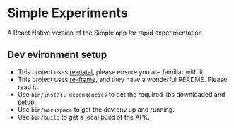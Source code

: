 # Simple Experiments

A React Native version of the Simple app for rapid experimentation

## Dev evironment setup

- This project uses [re-natal](https://github.com/drapanjanas/re-natal), please ensure you are familiar with it.
- This project uses [re-frame](https://github.com/Day8/re-frame), and they have a wonderful README. Please read it.
- Use `bin/install-dependencies` to get the required libs downloaded and setup.
- Use `bin/workspace` to get the dev env up and running.
- Use `bin/build` to get a local build of the APK.
